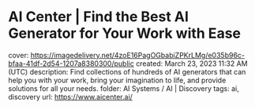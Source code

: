 # AI Center | Find the Best AI Generator for Your Work with Ease

cover: https://imagedelivery.net/4zoE16PagOGbabiZPKrLMg/e035b96c-bfaa-41df-2d54-1207a8380300/public
created: March 23, 2023 11:32 AM (UTC)
description: Find collections of hundreds of AI generators that can help you with your work, bring your imagination to life, and provide solutions for all your needs.
folder: AI Systems / AI | Discovery
tags: ai, discovery
url: https://www.aicenter.ai/